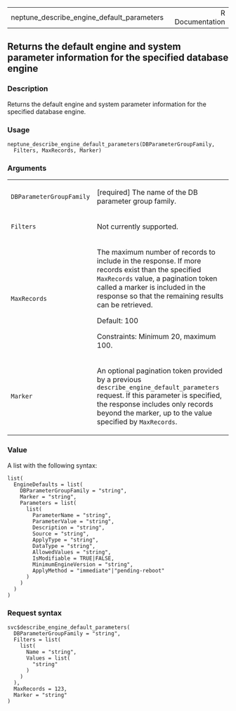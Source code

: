 <table style="width: 100%;">
<tbody>
<tr class="odd">
<td>neptune_describe_engine_default_parameters</td>
<td style="text-align: right;">R Documentation</td>
</tr>
</tbody>
</table>

## Returns the default engine and system parameter information for the specified database engine

### Description

Returns the default engine and system parameter information for the
specified database engine.

### Usage

    neptune_describe_engine_default_parameters(DBParameterGroupFamily,
      Filters, MaxRecords, Marker)

### Arguments

<table>
<colgroup>
<col style="width: 35%" />
<col style="width: 65%" />
</colgroup>
<tbody>
<tr class="odd">
<td><code
id="neptune_describe_engine_default_parameters_:_DBParameterGroupFamily">DBParameterGroupFamily</code></td>
<td><p>[required] The name of the DB parameter group family.</p></td>
</tr>
<tr class="even">
<td><code
id="neptune_describe_engine_default_parameters_:_Filters">Filters</code></td>
<td><p>Not currently supported.</p></td>
</tr>
<tr class="odd">
<td><code
id="neptune_describe_engine_default_parameters_:_MaxRecords">MaxRecords</code></td>
<td><p>The maximum number of records to include in the response. If more
records exist than the specified <code>MaxRecords</code> value, a
pagination token called a marker is included in the response so that the
remaining results can be retrieved.</p>
<p>Default: 100</p>
<p>Constraints: Minimum 20, maximum 100.</p></td>
</tr>
<tr class="even">
<td><code
id="neptune_describe_engine_default_parameters_:_Marker">Marker</code></td>
<td><p>An optional pagination token provided by a previous
<code>describe_engine_default_parameters</code> request. If this
parameter is specified, the response includes only records beyond the
marker, up to the value specified by <code>MaxRecords</code>.</p></td>
</tr>
</tbody>
</table>

### Value

A list with the following syntax:

    list(
      EngineDefaults = list(
        DBParameterGroupFamily = "string",
        Marker = "string",
        Parameters = list(
          list(
            ParameterName = "string",
            ParameterValue = "string",
            Description = "string",
            Source = "string",
            ApplyType = "string",
            DataType = "string",
            AllowedValues = "string",
            IsModifiable = TRUE|FALSE,
            MinimumEngineVersion = "string",
            ApplyMethod = "immediate"|"pending-reboot"
          )
        )
      )
    )

### Request syntax

    svc$describe_engine_default_parameters(
      DBParameterGroupFamily = "string",
      Filters = list(
        list(
          Name = "string",
          Values = list(
            "string"
          )
        )
      ),
      MaxRecords = 123,
      Marker = "string"
    )

